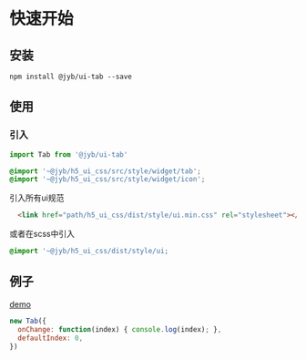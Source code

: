 # 快速开始

## 安装

```shell
npm install @jyb/ui-tab --save
```

## 使用

### 引入

```javascript
import Tab from '@jyb/ui-tab'
```

```scss
@import '~@jyb/h5_ui_css/src/style/widget/tab';
@import '~@jyb/h5_ui_css/src/style/widget/icon';
```
引入所有ui规范
```html
  <link href="path/h5_ui_css/dist/style/ui.min.css" rel="stylesheet"></link>
```
或者在scss中引入
```scss
@import '~@jyb/h5_ui_css/dist/style/ui;
```


## 例子

<a href="../demo/index.html" target="_blank">demo</a>

```javascript
new Tab({
  onChange: function(index) { console.log(index); },
  defaultIndex: 0,
})
```



